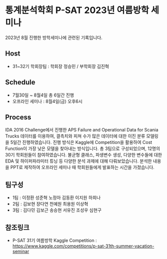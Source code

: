 # 통계분석학회 P-SAT 2023년 여름방학 세미나
2023년 8월 진행한 방학세미나에 관련된 기록입니다.

## Host

* 31~32기 학회장팀 : 학회장 정승민 / 부학회장 김진혁
## Schedule

* 7월30일 ~ 8월4일 총 6일간 진행
* 오프라인 세미나 : 8월4일(금) 오후6시
## Process

IDA 2016 Challenge에서 진행한 APS Failure and Operational Data for Scania Trucks 데이터를 이용하여, 결측치와 피쳐 수가 많은 데이터에 대한 이진 분류 모델링을 5일간 진행하였습니다. 진행 방식은 Kaggle에 Competition을 활용하여 Cost Function이 가장 낮은 모델을 찾아내는 방식입니다. 총 3팀으로 구성되었으며, 12명의 30기 학회원들이 참여하였습니다. 불균형 클래스, 파생변수 생성, 다양한 변수들에 대한 EDA 및 하이퍼파라미터 튜닝 등 다양한 분석 과제에 대해 다뤄보았습니다. 분석한 내용을 PPT로 제작하여 오프라인 세미나 때 학회원들에게 발표하는 시간을 가졌습니다.
## 팀구성

* 1팀 : 이정환 성준혁 노정아 김동환 이지원 하희나
* 2팀 : 김보현 장다연 천예원 최용원 이상혁
* 3팀 : 김다민 김보근 송승현 서유진 조성우 심현구
## 참조링크

* P-SAT 31기 여름방학 Kaggle Competition :
https://www.kaggle.com/competitions/p-sat-31th-summer-vacation-seminar
